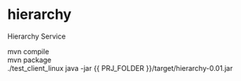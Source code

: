 # hierarchy
Hierarchy Service

mvn compile <br />
mvn package <br />
./test_client_linux java -jar {{ PRJ_FOLDER }}/target/hierarchy-0.01.jar <br />
